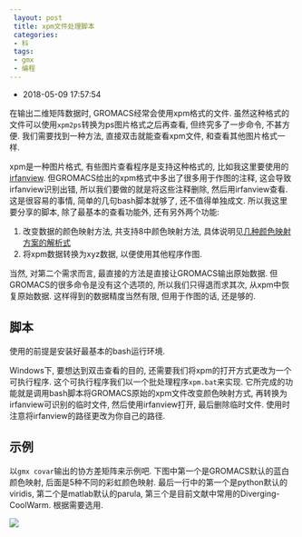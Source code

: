 ```yaml
---
 layout: post
 title: xpm文件处理脚本
 categories:
 - 科
 tags:
 - gmx
 - 编程
---
```


- 2018-05-09 17:57:54

在输出二维矩阵数据时, GROMACS经常会使用xpm格式的文件. 虽然这种格式的文件可以使用`xpm2ps`转换为ps图片格式之后再查看, 但终究多了一步命令, 不甚方便. 我们需要找到一种方法, 直接双击就能查看xpm文件, 和查看其他图片格式一样.

xpm是一种图片格式, 有些图片查看程序是支持这种格式的, 比如我这里要使用的[irfanview](https://www.irfanview.com/). 但GROMACS给出的xpm格式中多出了很多用于作图的注释, 这会导致irfanview识别出错, 所以我们要做的就是将这些注释删除, 然后用irfanview查看. 这是很容易的事情, 简单的几句bash脚本就够了, 还不值得单独成文. 所以我这里要分享的脚本, 除了最基本的查看功能外, 还有另外两个功能:

1. 改变数据的颜色映射方法, 共支持8中颜色映射方法, 具体说明见[几种颜色映射方案的解析式](https://jerkwin.github.io/2016/09/02/%E5%87%A0%E7%A7%8D%E9%A2%9C%E8%89%B2%E6%98%A0%E5%B0%84%E6%96%B9%E6%A1%88%E7%9A%84%E8%A7%A3%E6%9E%90%E5%BC%8F/)
2. 将xpm数据转换为xyz数据, 以便使用其他程序作图.

当然, 对第二个需求而言, 最直接的方法是直接让GROMACS输出原始数据. 但GROMACS的很多命令是没有这个选项的, 所以我们只得退而求其次, 从xpm中恢复原始数据. 这样得到的数据精度当然有限, 但用于作图的话, 还是够的.

## 脚本

使用的前提是安装好最基本的bash运行环境.

Windows下, 要想达到双击查看的目的, 还需要我们将xpm的打开方式更改为一个可执行程序. 这个可执行程序我们以一个批处理程序`xpm.bat`来实现. 它所完成的功能就是调用bash脚本将GROMACS原始的xpm文件改变颜色映射方式, 再转换为irfanview可识别的临时文件, 然后使用irfanview打开, 最后删除临时文件. 使用时注意将irfanview的路径更改为你自己的路径.

## 示例

以`gmx covar`输出的协方差矩阵来示例吧. 下图中第一个是GROMACS默认的蓝白颜色映射, 后面是5种不同的彩虹颜色映射. 最后一行中的第一个是python默认的viridis, 第二个是matlab默认的parula, 第三个是目前文献中常用的Diverging-CoolWarm. 根据需要选用.

![](https://jerkwin.github.io/pic/2016/xpm.png)
